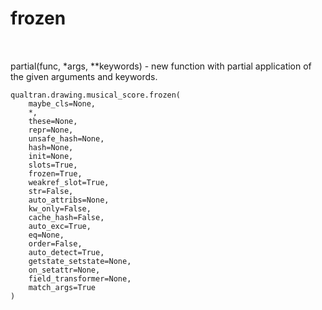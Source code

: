 # frozen


<table class="tfo-notebook-buttons tfo-api nocontent" align="left">

</table>



partial(func, *args, **keywords) - new function with partial application of the given arguments and keywords.


<pre class="devsite-click-to-copy prettyprint lang-py tfo-signature-link">
<code>qualtran.drawing.musical_score.frozen(
    maybe_cls=None,
    *,
    these=None,
    repr=None,
    unsafe_hash=None,
    hash=None,
    init=None,
    slots=True,
    frozen=True,
    weakref_slot=True,
    str=False,
    auto_attribs=None,
    kw_only=False,
    cache_hash=False,
    auto_exc=True,
    eq=None,
    order=False,
    auto_detect=True,
    getstate_setstate=None,
    on_setattr=None,
    field_transformer=None,
    match_args=True
)
</code></pre>



<!-- Placeholder for "Used in" -->
